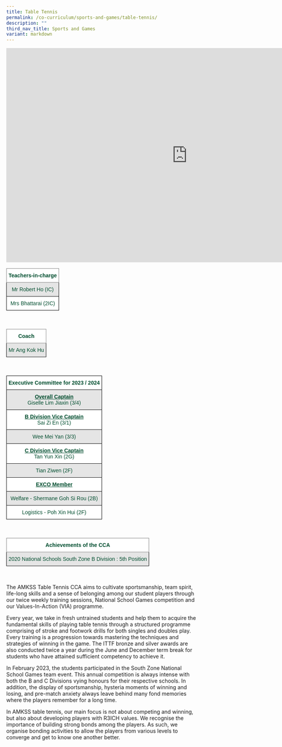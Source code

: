 ```yaml
---
title: Table Tennis
permalink: /co-curriculum/sports-and-games/table-tennis/
description: ""
third_nav_title: Sports and Games
variant: markdown
---
```

<iframe allowfullscreen="true" height="569" width="960" frameborder="0" src="https://docs.google.com/presentation/d/e/2PACX-1vTGRw5QRynJ53207Dn-dtqynnoDeIz14ePK-vseCK_QRJwo2_5BuSCLEuNtdcxnLBVXkDxHda2ewOWr/embed?start=true&amp;loop=true&amp;delayms=3000"></iframe>

<br>
<style type="text/css">
.tg  {border-collapse:collapse;border-spacing:0;}
.tg td{border-color:black;border-style:solid;border-width:1px;font-family:Arial, sans-serif;font-size:14px;
  overflow:hidden;padding:10px 5px;word-break:normal;}
.tg th{border-color:black;border-style:solid;border-width:1px;font-family:Arial, sans-serif;font-size:14px;
  font-weight:normal;overflow:hidden;padding:10px 5px;word-break:normal;}
.tg .tg-mwbt{background-color:#FFF;border-color:inherit;color:#004D2E;font-weight:bold;text-align:center;vertical-align:middle}
.tg .tg-bapb{background-color:#E5E5E5;color:#004D2E;text-align:center;vertical-align:middle}
.tg .tg-wpup{background-color:#FFF;color:#004D2E;text-align:center;vertical-align:middle}
</style>
<table class="tg">
<thead>
  <tr>
    <th class="tg-mwbt"><span style="font-weight:700">Teachers-in-charge</span></th>
  </tr>
</thead>
<tbody>
  <tr>
    <td class="tg-bapb">Mr Robert Ho (IC)</td>
  </tr>
  <tr>
    <td class="tg-wpup">Mrs Bhattarai (2IC)</td>
  </tr>
</tbody>
</table>
<br>
<style type="text/css">
.tg  {border-collapse:collapse;border-spacing:0;}
.tg td{border-color:black;border-style:solid;border-width:1px;font-family:Arial, sans-serif;font-size:14px;
  overflow:hidden;padding:10px 5px;word-break:normal;}
.tg th{border-color:black;border-style:solid;border-width:1px;font-family:Arial, sans-serif;font-size:14px;
  font-weight:normal;overflow:hidden;padding:10px 5px;word-break:normal;}
.tg .tg-mwbt{background-color:#FFF;border-color:inherit;color:#004D2E;font-weight:bold;text-align:center;vertical-align:middle}
.tg .tg-bapb{background-color:#E5E5E5;color:#004D2E;text-align:center;vertical-align:middle}
</style>
<table class="tg">
<thead>
  <tr>
    <th class="tg-mwbt"><span style="font-weight:700">Coach</span></th>
  </tr>
</thead>
<tbody>
  <tr>
    <td class="tg-bapb">Mr Ang Kok Hu</td>
  </tr>
</tbody>
</table>
<br>
<style type="text/css">
.tg  {border-collapse:collapse;border-spacing:0;}
.tg td{border-color:black;border-style:solid;border-width:1px;font-family:Arial, sans-serif;font-size:14px;
  overflow:hidden;padding:10px 5px;word-break:normal;}
.tg th{border-color:black;border-style:solid;border-width:1px;font-family:Arial, sans-serif;font-size:14px;
  font-weight:normal;overflow:hidden;padding:10px 5px;word-break:normal;}
.tg .tg-74pa{background-color:#FFF;color:#004D2E;font-weight:bold;text-align:center;vertical-align:middle}
.tg .tg-ywyw{background-color:#E5E5E5;color:#004D2E;font-weight:bold;text-align:center;text-decoration:underline;vertical-align:top}
.tg .tg-frvs{background-color:#FFF;color:#004D2E;font-weight:bold;text-align:center;text-decoration:underline;vertical-align:top}
.tg .tg-bapb{background-color:#E5E5E5;color:#004D2E;text-align:center;vertical-align:middle}
.tg .tg-wpup{background-color:#FFF;color:#004D2E;text-align:center;vertical-align:middle}
</style>
<table class="tg">
<thead>
  <tr>
    <th class="tg-74pa"><span style="font-weight:700">Executive Committee for 2023 / 2024</span></th>
  </tr>
</thead>
<tbody>
  <tr>
    <td class="tg-bapb"><b><u>Overall Captain</u></b><br><span style="font-weight:400;color:#004D2E">Giselle Lim Jiaxin (3/4)</span></td>
  </tr>
  <tr>
    <td class="tg-wpup"><b><u>B Division Vice Captain</u></b><br><span style="font-weight:400;color:#004D2E">Sai Zi En (3/1)</span></td>
  </tr>
  <tr>
    <td class="tg-bapb">Wee Mei Yan (3/3)</td>
  </tr>
  <tr>
    <td class="tg-wpup"><b><u>C Division Vice Captain</u></b><br><span style="font-weight:400;color:#004D2E">Tan Yun Xin (2G)</span></td>
  </tr>
  <tr>
    <td class="tg-bapb">Tian Ziwen (2F)</td>
  </tr>
  <tr>
    <td class="tg-frvs">EXCO Member</td>
  </tr>
  <tr>
    <td class="tg-bapb">Welfare - Shermane Goh Si Rou (2B)
		</td>
  </tr>
  <tr>
    <td class="tg-wpup">Logistics - Poh Xin Hui (2F)</td>
  </tr>
</tbody>
</table>
<br>
<style type="text/css">
.tg  {border-collapse:collapse;border-spacing:0;}
.tg td{border-color:black;border-style:solid;border-width:1px;font-family:Arial, sans-serif;font-size:14px;
  overflow:hidden;padding:10px 5px;word-break:normal;}
.tg th{border-color:black;border-style:solid;border-width:1px;font-family:Arial, sans-serif;font-size:14px;
  font-weight:normal;overflow:hidden;padding:10px 5px;word-break:normal;}
.tg .tg-mwbt{background-color:#FFF;border-color:inherit;color:#004D2E;font-weight:bold;text-align:center;vertical-align:middle}
.tg .tg-bapb{background-color:#E5E5E5;color:#004D2E;text-align:center;vertical-align:middle}
</style>
<table class="tg">
<thead>
  <tr>
    <th class="tg-mwbt"><span style="font-weight:700">Achievements of the CCA </span></th>
  </tr>
</thead>
<tbody>
  <tr>
    <td class="tg-bapb">2020 National Schools South Zone B Division : 5th Position</td>
  </tr>
</tbody>
</table>
<br>

The AMKSS Table Tennis CCA aims to cultivate sportsmanship, team spirit, life-long skills and a sense of belonging among our student players through our twice weekly training sessions, National School Games competition and our Values-In-Action (VIA) programme.

Every year, we take in fresh untrained students and help them to acquire the fundamental skills of playing table tennis through a structured programme comprising of stroke and footwork drills for both singles and doubles play. Every training is a progression towards mastering the techniques and strategies of winning in the game. The ITTF bronze and silver awards are also conducted twice a year during the June and December term break for students who have attained sufficient competency to achieve it. 

In February 2023, the students participated in the South Zone National School Games team event. This annual competition is always intense with both the B and C Divisions vying honours for their respective schools. In addition, the display of sportsmanship, hysteria moments of winning and losing, and pre-match anxiety always leave behind many fond memories where the players remember for a long time. 

In AMKSS table tennis, our main focus is not about competing and winning, but also about developing players with R3ICH values. We recognise the importance of building strong bonds among the players. As such, we organise bonding activities to allow the players from various levels to converge and get to know one another better.